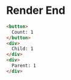 # Render End
```html
<button>
  Count: 1
</button>
<div>
  Child: 1
</div>
<div>
  Parent: 1
</div>
```
